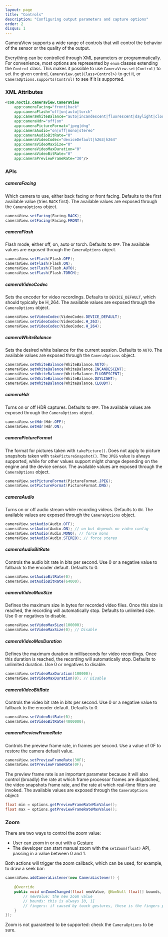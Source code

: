 ```yaml
---
layout: page
title: "Controls"
description: "Configuring output parameters and capture options"
order: 2
disqus: 1
---
```


CameraView supports a wide range of controls that will control the behavior of the sensor or the
quality of the output.

Everything can be controlled through XML parameters or programmatically. For convenience, most options
are represented by `enum` classes extending the `Control` class. This makes it possible to use 
`CameraView.set(Control)` to set the given control, `CameraView.get(Class<Control>)` to get it,
or `CameraOptions.supports(Control)` to see if it is supported.

### XML Attributes

```xml
<com.noctis.cameraview.CameraView
    app:cameraFacing="front|back"
    app:cameraFlash="off|on|auto|torch"
    app:cameraWhiteBalance="auto|incandescent|fluorescent|daylight|cloudy"
    app:cameraHdr="off|on"
    app:cameraPictureFormat="jpeg|dng"
    app:cameraAudio="on|off|mono|stereo"
    app:cameraAudioBitRate="0"
    app:cameraVideoCodec="deviceDefault|h263|h264"
    app:cameraVideoMaxSize="0"
    app:cameraVideoMaxDuration="0"
    app:cameraVideoBitRate="0"
    app:cameraPreviewFrameRate="30"/>
```

### APIs

##### cameraFacing

Which camera to use, either back facing or front facing.
Defaults to the first available value (tries `BACK` first).
The available values are exposed through the `CameraOptions` object.

```java
cameraView.setFacing(Facing.BACK);
cameraView.setFacing(Facing.FRONT);
```

##### cameraFlash

Flash mode, either off, on, auto or torch. Defaults to `OFF`.
The available values are exposed through the `CameraOptions` object.

```java
cameraView.setFlash(Flash.OFF);
cameraView.setFlash(Flash.ON);
cameraView.setFlash(Flash.AUTO);
cameraView.setFlash(Flash.TORCH);
```

##### cameraVideoCodec

Sets the encoder for video recordings. Defaults to `DEVICE_DEFAULT`,
which should typically be H_264.
The available values are exposed through the `CameraOptions` object.

```java
cameraView.setVideoCodec(VideoCodec.DEVICE_DEFAULT);
cameraView.setVideoCodec(VideoCodec.H_263);
cameraView.setVideoCodec(VideoCodec.H_264);
```

##### cameraWhiteBalance

Sets the desired white balance for the current session.
Defaults to `AUTO`.
The available values are exposed through the `CameraOptions` object.

```java
cameraView.setWhiteBalance(WhiteBalance.AUTO);
cameraView.setWhiteBalance(WhiteBalance.INCANDESCENT);
cameraView.setWhiteBalance(WhiteBalance.FLUORESCENT);
cameraView.setWhiteBalance(WhiteBalance.DAYLIGHT);
cameraView.setWhiteBalance(WhiteBalance.CLOUDY);
```

##### cameraHdr

Turns on or off HDR captures. Defaults to `OFF`.
The available values are exposed through the `CameraOptions` object.

```java
cameraView.setHdr(Hdr.OFF);
cameraView.setHdr(Hdr.ON);
```

##### cameraPictureFormat

The format for pictures taken with `takePicture()`. Does not apply to picture snapshots taken
with `takePictureSnapshot()`. The `JPEG` value is always supported, while for other values
support might change depending on the engine and the device sensor.
The available values are exposed through the `CameraOptions` object.

```java
cameraView.setPictureFormat(PictureFormat.JPEG);
cameraView.setPictureFormat(PictureFormat.DNG);
```

##### cameraAudio

Turns on or off audio stream while recording videos.
Defaults to `ON`.
The available values are exposed through the `CameraOptions` object.

```java
cameraView.setAudio(Audio.OFF);
cameraView.setAudio(Audio.ON); // on but depends on video config
cameraView.setAudio(Audio.MONO); // force mono
cameraView.setAudio(Audio.STEREO); // force stereo
```

##### cameraAudioBitRate

Controls the audio bit rate in bits per second.
Use 0 or a negative value to fallback to the encoder default. Defaults to 0.

```java
cameraView.setAudioBitRate(0);
cameraView.setAudioBitRate(64000);
```

##### cameraVideoMaxSize

Defines the maximum size in bytes for recorded video files.
Once this size is reached, the recording will automatically stop.
Defaults to unlimited size. Use 0 or negatives to disable.

```java
cameraView.setVideoMaxSize(100000);
cameraView.setVideoMaxSize(0); // Disable
```

##### cameraVideoMaxDuration

Defines the maximum duration in milliseconds for video recordings.
Once this duration is reached, the recording will automatically stop.
Defaults to unlimited duration. Use 0 or negatives to disable.

```java
cameraView.setVideoMaxDuration(100000);
cameraView.setVideoMaxDuration(0); // Disable
```

##### cameraVideoBitRate

Controls the video bit rate in bits per second.
Use 0 or a negative value to fallback to the encoder default. Defaults to 0.

```java
cameraView.setVideoBitRate(0);
cameraView.setVideoBitRate(4000000);
```

##### cameraPreviewFrameRate

Controls the preview frame rate, in frames per second.
Use a value of 0F to restore the camera default value.

```java
cameraView.setPreviewFrameRate(30F);
cameraView.setPreviewFrameRate(0F);
```

The preview frame rate is an important parameter because it will also
control (broadly) the rate at which frame processor frames are dispatched, 
the video snapshots frame rate, and the rate at which real-time filters are invoked.
The available values are exposed through the `CameraOptions` object:

```java
float min = options.getPreviewFrameRateMinValue();
float max = options.getPreviewFrameRateMaxValue();
```

### Zoom

There are two ways to control the zoom value:

- User can zoom in or out with a [Gesture](gestures)
- The developer can start manual zoom with the `setZoom(float)` API, passing in a value between 0 and 1.

Both actions will trigger the zoom callback, which can be used, for example, to draw a seek bar:

```java
cameraView.addCameraListener(new CameraListener() {
    
    @Override
    public void onZoomChanged(float newValue, @NonNull float[] bounds, @Nullable PointF[] fingers) {
        // newValue: the new zoom value
        // bounds: this is always [0, 1]
        // fingers: if caused by touch gestures, these is the fingers position
    }
});
```

Zoom is not guaranteed to be supported: check the `CameraOptions` to be sure.

